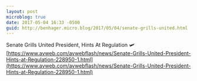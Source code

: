 ```yaml
---
layout: post
microblog: true
date: 2017-05-04 16:33 -0500
guid: http://benhager.micro.blog/2017/05/04/senate-grills-united.html
---
```

Senate Grills United President, Hints At Regulation 🛩 [https://www.avweb.com/avwebflash/news/Senate-Grills-United-President-Hints-at-Regulation-228950-1.html](https://www.avweb.com/avwebflash/news/Senate-Grills-United-President-Hints-at-Regulation-228950-1.html)

